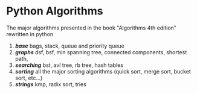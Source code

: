 Python Algorithms
===================


The major algorithms presented in the book "Algorithms 4th edition" rewritten in python

1. ***base*** 
bags, stack, queue and priority queue
2.  ***graphs***
dsf, bsf, min spanning tree, connected components, shortest path, 
3. ***searching***
bst, avl tree, rb tree, hash tables
4. ***sorting***
all the major sorting algorithms (quick sort, merge sort, bucket sort, etc...)
5. ***strings***
kmp, radix sort, tries 
